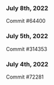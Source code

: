 ### July 8th, 2022

Commit #64400

### July 5th, 2022

Commit #314353


### July 4th, 2022

Commit #72281
